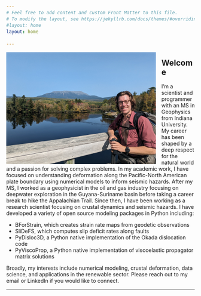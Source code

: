 ```yaml
---
# Feel free to add content and custom Front Matter to this file.
# To modify the layout, see https://jekyllrb.com/docs/themes/#overriding-theme-defaults
#layout: home
layout: home

---
```


<img src="/assets/images/view_of_katahdin.jpg" alt="Your Photo" height="300" style="float:left; margin-right:15px;">

## Welcome

I’m a scientist and programmer with an MS in Geophysics from Indiana University. My career has been shaped by a deep respect for the natural world and a passion for solving complex problems. In my academic work, I have focused on understanding deformation along the Pacific-North American plate boundary using numerical models to inform seismic hazards. After my MS, I worked as a geophysicist in the oil and gas industry focusing on deepwater exploration in the Guyana-Suriname basin before taking a career break to hike the Appalachian Trail. Since then, I have been working as a research scientist focusing on crustal dynamics and seismic hazards. I have developed a variety of open source modeling packages in Python including:

- BForStrain, which creates strain rate maps from geodetic observations
- SliDeFS, which computes slip deficit rates along faults
- PyDisloc3D, a Python native implementation of the Okada dislocation code 
- PyViscoProp, a Python native implementation of viscoelastic propagator matrix solutions

Broadly, my interests include numerical modeling, crustal deformation, data science, and applications in the renewable sector. Please reach out to my email or LinkedIn if you would like to connect.

---
